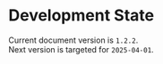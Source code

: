 
# Development State

Current document version is `1.2.2`.  
Next version is targeted for `2025-04-01`.
